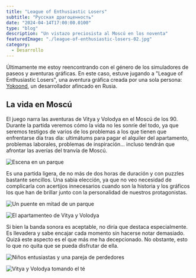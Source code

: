 ```yaml
---
title: "League of Enthusiastic Losers"
subtitle: "Русская драгоценность"
date: "2024-04-14T17:00:00.0100"
type: "blog"
description: "Un vistazo preciosista al Moscú en los noventa"
featuredImage: "./league-of-enthusiastic-losers-02.jpg"
category:
  - Desarrollo
---
```


Últimamente me estoy reencontrando con el género de los simuladores de paseos y aventuras gráficas. En este caso, estuve jugando a "League of Enthusiastic Losers", una aventura gráfica creada por una sola persona: [Yokoond](http://yookond.com), un desarrollador afincado en Rusia.

## La vida en Moscú

El juego narra las aventuras de Vitya y Volodya en el Moscú de los 90. Durante la partida veremos cómo la vida no les sonríe del todo, ya que seremos testigos de varios de los problemas a los que tienen que enfrentarse día tras día: ultimátums para pagar el alquiler del apartamento, problemas laborales, problemas de inspiración... incluso tendrán que afrontar las averías del tranvía de Moscú.

![Escena en un parque](./league-of-enthusiastic-losers-05.jpg)

Es una partida ligera, de no más de dos horas de duración y con puzzles bastante sencillos. Una sabia elección, ya que no veo necesidad de complicarla con acertijos innecesarios cuando son la historia y los gráficos los que han de brillar junto con la personalidad de nuestros protagonistas.

<div>

![Un puente en mitad de un parque](./league-of-enthusiastic-losers-02.jpg)

![El apartamenteo de Vitya y Volodya](./league-of-enthusiastic-losers-03.jpg)

</div>

Si bien la banda sonora es aceptable, no diría que destaca especialmente. Es llevadera y sabe encajar cada momento sin hacerse notar demasiado. Quizá este aspecto es el que más me ha decepcionado. No obstante, esto lo que no quita que se pueda disfrutar de ella.

<div>

![Niños entusiastas y una pareja de perdedores](./league-of-enthusiastic-losers-04.jpg)

![Vitya y Volodya tomando el té](./league-of-enthusiastic-losers-01.jpg)

</div>
